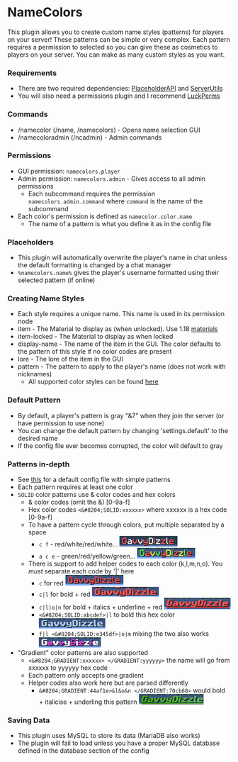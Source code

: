 # NameColors

This plugin allows you to create custom name styles (patterns) for players on your server! These patterns can be simple or very complex. Each pattern requires a permission to selected so you can give these as cosmetics to players on your server. You can make as many custom styles as you want.

### Requirements
 - There are two required dependencies: [PlaceholderAPI](https://www.spigotmc.org/resources/placeholderapi.6245/) and [ServerUtils](https://www.spigotmc.org/resources/serverutils.106515/)
 - You will also need a permissions plugin and I recommend [LuckPerms](https://luckperms.net/)

### Commands
 - /namecolor (/name, /namecolors) - Opens name selection GUI
 - /namecoloradmin (/ncadmin) - Admin commands

### Permissions
 - GUI permission: `namecolors.player`
 - Admin permission: `namecolors.admin` - Gives access to all admin permissions
   - Each subcommand requires the permission `namecolors.admin.command` where `command` is the name of the subcommand
 - Each color's permission is defined as ```namecolor.color.name```
   - The name of a pattern is what you define it as in the config file

### Placeholders
- This plugin will automatically overwrite the player's name in chat unless the default formatting is changed by a chat manager
- ```%namecolors.name%``` gives the player's username formatted using their selected pattern (if online)

### Creating Name Styles
 - Each style requires a unique name. This name is used in its permission node
 - item - The Material to display as (when unlocked). Use 1.18 [materials](https://minecraft-ids.grahamedgecombe.com/)
 - item-locked - The Material to display as when locked
 - display-name - The name of the item in the GUI. The color defaults to the pattern of this style if no color codes are present
 - lore - The lore of the item in the GUI
 - pattern - The pattern to apply to the player's name (does not work with nicknames)
   - All supported color styles can be found [here](https://www.spigotmc.org/resources/serverutils.106515/)

### Default Pattern
 - By default, a player's pattern is gray "&7" when they join the server (or have permission to use none)
 - You can change the default pattern by changing 'settings.default' to the desired name
 - If the config file ever becomes corrupted, the color will default to gray

### Patterns in-depth
 - See [this](https://github.com/GavvyDizzle/NameColors/blob/master/examples/default_config.yml) for a default config file with simple patterns
 - Each pattern requires at least one color
 - `SOLID` color patterns use & color codes and hex colors
   - & color codes (omit the &) [0-9a-f]
   - Hex color codes `<&#8204;SOLID:xxxxxx>` where xxxxxx is a hex code [0-9a-f]
   - To have a pattern cycle through colors, put multiple separated by a space
     - `c f` - red/white/red/white... ![img.png](images/img.png)
     - `a c e` - green/red/yellow/green... ![img_1.png](images/img_1.png)
   - There is support to add helper codes to each color (k,l,m,n,o). You *must* separate each code by '|' here
     - `c` for red ![img_2.png](images/img_2.png)
     - `c|l` for bold + red ![img_3.png](images/img_3.png)
     - `c|l|o|n` for bold + italics + underline + red ![img_4.png](images/img_4.png)
     - `<&#8204;SOLID:abcdef>|l` to bold this hex color ![img_5.png](images/img_5.png)
     - `f|l <&#8204;SOLID:e345df>|o|m` mixing the two also works ![img_6.png](images/img_6.png)
 - "Gradient" color patterns are also supported
   - `<&#8204;GRADIENT:xxxxxx> </GRADIENT:yyyyyy>` the name will go from xxxxxx to yyyyyy hex code
   - Each pattern only accepts one gradient
   - Helper codes also work here but are parsed differently
     - `&#8204;GRADIENT:44af1e>&l&o&n </GRADIENT:70cb68>` would bold + italicise + underling this pattern ![img_7.png](images/img_7.png)

### Saving Data
 - This plugin uses MySQL to store its data (MariaDB also works)
 - The plugin will fail to load unless you have a proper MySQL database defined in the database section of the config
